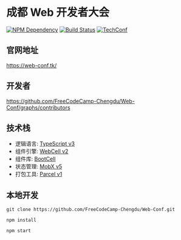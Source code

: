 # 成都 Web 开发者大会

[![NPM Dependency](https://david-dm.org/FreeCodeCamp-Chengdu/Web-Conf.svg)][1]
[![Build Status](https://travis-ci.com/FreeCodeCamp-Chengdu/Web-Conf.svg?branch=master)][2]
[![TechConf](https://img.shields.io/badge/TechConf-Chinese-red)][3]

## 官网地址

https://web-conf.tk/

## 开发者

https://github.com/FreeCodeCamp-Chengdu/Web-Conf/graphs/contributors

## 技术栈

-   逻辑语言: [TypeScript v3][4]
-   组件引擎: [WebCell v2][5]
-   组件库: [BootCell][6]
-   状态管理: [MobX v5][7]
-   打包工具: [Parcel v1][8]

## 本地开发

```shell
git clone https://github.com/FreeCodeCamp-Chengdu/Web-Conf.git

npm install

npm start
```

[1]: https://david-dm.org/FreeCodeCamp-Chengdu/Web-Conf
[2]: https://travis-ci.com/FreeCodeCamp-Chengdu/Web-Conf
[3]: https://github.com/hax/chinese-tech-conf-schedule
[4]: https://typescriptlang.org
[5]: https://github.com/EasyWebApp/WebCell/tree/v2
[6]: https://web-cell.dev/BootCell
[7]: https://mobx.js.org
[8]: https://parceljs.org
